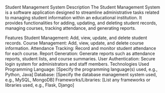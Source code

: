 Student Management System
Description
The Student Management System is a software application designed to streamline administrative tasks related to managing student information within an educational institution. It provides functionalities for adding, updating, and deleting student records, managing courses, tracking attendance, and generating reports.

Features
Student Management: Add, view, update, and delete student records.
Course Management: Add, view, update, and delete course information.
Attendance Tracking: Record and monitor student attendance for each course.
Report Generation: Generate reports such as attendance reports, student lists, and course summaries.
User Authentication: Secure login system for administrators and staff members.
Technologies Used
Programming Language: [Specify the programming language(s) used, e.g., Python, Java]
Database: [Specify the database management system used, e.g., MySQL, MongoDB]
Frameworks/Libraries: [List any frameworks or libraries used, e.g., Flask, Django]
